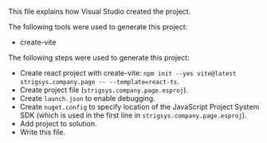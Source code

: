 This file explains how Visual Studio created the project.

The following tools were used to generate this project:
- create-vite

The following steps were used to generate this project:
- Create react project with create-vite: `npm init --yes vite@latest strigsys.company.page -- --template=react-ts`.
- Create project file (`strigsys.company.page.esproj`).
- Create `launch.json` to enable debugging.
- Create `nuget.config` to specify location of the JavaScript Project System SDK (which is used in the first line in `strigsys.company.page.esproj`).
- Add project to solution.
- Write this file.
